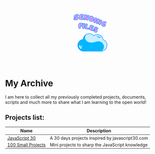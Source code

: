 <p align="center">
  <img src="https://raw.githubusercontent.com/IAmTahazzot/Archive/main/archive.gif" alt="archive logo" width="200px" height="200px" />
</p>

# My Archive

I am here to collect all my previously completed projects, documents, scripts and much more to share what I am learning to the open world! 

## Projects list:

| Name                           | Description                                            |
|--------------------------------|--------------------------------------------------------|
| [JavaScript 30][1]             | A 30 days projects inspired by javascript30.com        |
| [100 Small Projects][2]        | Mini projects to sharp the JavaScript knowledge        |

[1]: ./projects/javascript30
[2]: ./projects/100-small-projects
